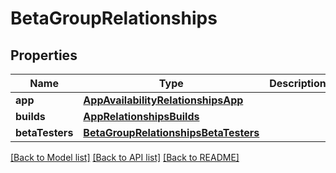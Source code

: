 # BetaGroupRelationships

## Properties
Name | Type | Description | Notes
------------ | ------------- | ------------- | -------------
**app** | [**AppAvailabilityRelationshipsApp**](AppAvailabilityRelationshipsApp.md) |  | [optional] 
**builds** | [**AppRelationshipsBuilds**](AppRelationshipsBuilds.md) |  | [optional] 
**betaTesters** | [**BetaGroupRelationshipsBetaTesters**](BetaGroupRelationshipsBetaTesters.md) |  | [optional] 

[[Back to Model list]](../README.md#documentation-for-models) [[Back to API list]](../README.md#documentation-for-api-endpoints) [[Back to README]](../README.md)


